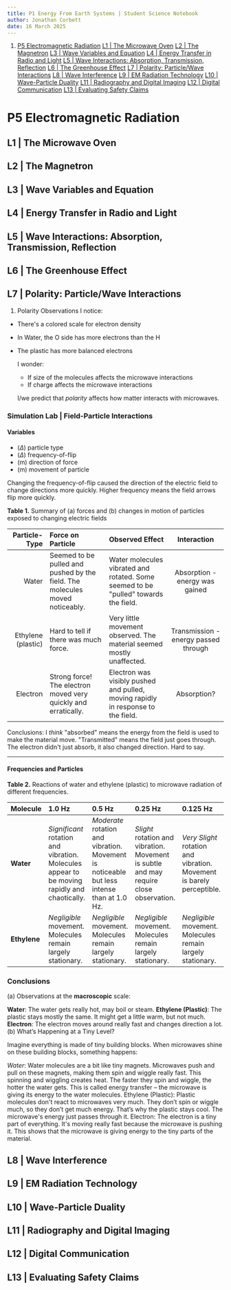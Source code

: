 ```yaml
---
title: P1 Energy From Earth Systems | Student Science Notebook
author: Jonathan Corbett
date: 16 March 2025
---
```


1. [P5 Electromagnetic Radiation](#p5-electromagnetic-radiation)
    [L1 | The Microwave Oven](#l1--the-microwave-oven)
    [L2 | The Magnetron](#l2--the-magnetron)
    [L3 | Wave Variables and Equation](#l3--wave-variables-and-equation)
    [L4 | Energy Transfer in Radio and Light](#l4--energy-transfer-in-radio-and-light)
    [L5 | Wave Interactions: Absorption, Transmission, Reflection](#l5--wave-interactions-absorption-transmission-reflection)
    [L6 | The Greenhouse Effect](#l6--the-greenhouse-effect)
    [L7 | Polarity: Particle/Wave Interactions](#l7--polarity-particlewave-interactions)
    [L8 | Wave Interference](#l8--wave-interference)
    [L9 | EM Radiation Technology](#l9--em-radiation-technology)
    [L10 | Wave-Particle Duality](#l10--wave-particle-duality)
     [L11 | Radiography and Digital Imaging](#l11--radiography-and-digital-imaging)
     [L12 | Digital Communication](#l12--digital-communication)
     [L13 | Evaluating Safety Claims](#l13--evaluating-safety-claims)


# P5 Electromagnetic Radiation

## L1 | The Microwave Oven
## L2 | The Magnetron
## L3 | Wave Variables and Equation
## L4 | Energy Transfer in Radio and Light
## L5 | Wave Interactions: Absorption, Transmission, Reflection
## L6 | The Greenhouse Effect
## L7 | Polarity: Particle/Wave Interactions
1. Polarity Observations
  I notice:
- There's a colored scale for electron density
- In Water, the O side has more electrons than the H
- The plastic has more balanced electrons
  
  I wonder:
  - If size of the molecules affects the microwave interactions
  - If charge affects the microwave interactions

   I/we predict that *polarity* affects how matter interacts with microwaves.

### Simulation Lab | Field-Particle Interactions

#### Variables
- ($\Delta$) particle type
- ($\Delta$) frequency-of-flip
- (m) direction of force
- (m) movement of particle

Changing the frequency-of-flip caused the direction of the electric field to change directions more quickly. Higher frequency means the field arrows flip more quickly.

**Table 1.** Summary of (a) forces and (b) changes in motion of particles exposed to changing electric fields 

| Particle-Type | Force on Particle | Observed Effect |Interaction|
|---:|:---|:---|:---:|
| Water |  Seemed to be pulled and pushed by the field.  The molecules moved noticeably. | Water molecules vibrated and rotated. Some seemed to be "pulled" towards the field. | Absorption - energy was gained|
| Ethylene (plastic) |  Hard to tell if there was much force. |  Very little movement observed.  The material seemed mostly unaffected. |Transmission - energy passed through|
| Electron |  Strong force!  The electron moved very quickly and erratically. | Electron was visibly pushed and pulled, moving rapidly in response to the field. |Absorption?|

Conclusions: I *think* "absorbed" means the energy from the field is used to make the material move. "Transmitted" means the field just goes through.  The electron didn't just absorb, it also changed direction. Hard to say.

---
#### Frequencies and Particles

**Table 2.** Reactions of water and ethylene (plastic) to microwave radiation of different frequencies. 

| Molecule | 1.0 Hz | 0.5 Hz | 0.25 Hz | 0.125 Hz |
| :-------- | :----- | :----- | :----- | :----- |
| **Water** | *Significant* rotation and vibration. Molecules appear to be moving rapidly and chaotically.  | *Moderate* rotation and vibration. Movement is noticeable but less intense than at 1.0 Hz. | *Slight* rotation and vibration. Movement is subtle and may require close observation. | *Very Slight* rotation and vibration. Movement is barely perceptible. |
| **Ethylene** | *Negligible* movement. Molecules remain largely stationary. | *Negligible* movement. Molecules remain largely stationary. | *Negligible* movement. Molecules remain largely stationary. | *Negligible* movement. Molecules remain largely stationary. |


### Conclusions

(a) Observations at the **macroscopic** scale:

**Water**: The water gets really hot, may boil or steam.
**Ethylene (Plastic)**: The plastic stays mostly the same. It might get a little warm, but not much.
**Electron**: The electron moves around really fast and changes direction a lot.
(b) What’s Happening at a Tiny Level?

Imagine everything is made of tiny building blocks. When microwaves shine on these building blocks, something happens:

*Water*: Water molecules are a bit like tiny magnets. Microwaves push and pull on these magnets, making them spin and wiggle really fast. This spinning and wiggling creates heat. The faster they spin and wiggle, the hotter the water gets. This is called energy transfer – the microwave is giving its energy to the water molecules.
Ethylene (Plastic): Plastic molecules don't react to microwaves very much. They don’t spin or wiggle much, so they don’t get much energy. That’s why the plastic stays cool. The microwave's energy just passes through it.
Electron: The electron is a tiny part of everything. It's moving really fast because the microwave is pushing it. This shows that the microwave is giving energy to the tiny parts of the material.

## L8 | Wave Interference
## L9 | EM Radiation Technology
## L10 | Wave-Particle Duality
## L11 | Radiography and Digital Imaging
## L12 | Digital Communication
## L13 | Evaluating Safety Claims
##